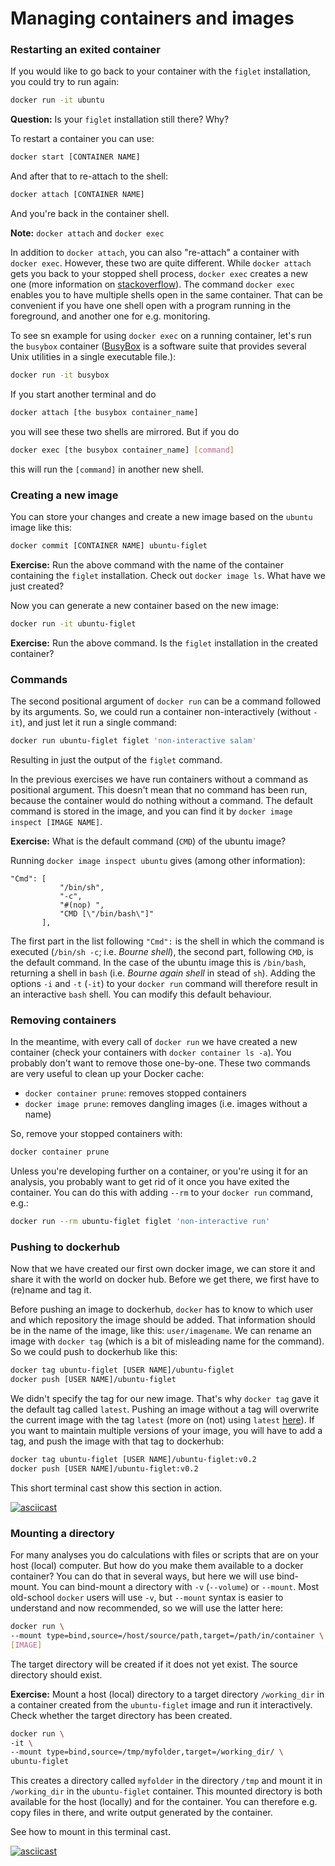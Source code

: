 Managing containers and images
==============================

### Restarting an exited container

If you would like to go back to your container with the `figlet` installation, you could try to run again:

```sh
docker run -it ubuntu
```

**Question:** Is your `figlet` installation still there? Why?

To restart a container you can use:

```sh
docker start [CONTAINER NAME]
```

And after that to re-attach to the shell:

```sh
docker attach [CONTAINER NAME]
```

And you're back in the container shell.

**Note:** `docker attach` and `docker exec`

In addition to `docker attach`, you can also "re-attach" a container with `docker exec`. However, these two are quite different. While `docker attach` gets you back to your stopped shell process, `docker exec` creates a new one (more information on [stackoverflow](https://stackoverflow.com/questions/30960686/difference-between-docker-attach-and-docker-exec)). The command `docker exec` enables you to have multiple shells open in the same container. That can be convenient if you have one shell open with a program running in the foreground, and another one for e.g. monitoring. 

To see sn example for using `docker exec` on a running container, let's run the `busybox` container ([BusyBox](https://en.wikipedia.org/wiki/BusyBox) is a software suite that provides several Unix utilities in a single executable file.):

```sh
docker run -it busybox
```

If you start another terminal and do

```sh
docker attach [the busybox container_name]
```

you will see these two shells are mirrored. But if you do

```sh
docker exec [the busybox container_name] [command]
```

this will run the `[command]` in another new shell.

### Creating a new image

You can store your changes and create a new image based on the `ubuntu` image like this:

```sh
docker commit [CONTAINER NAME] ubuntu-figlet
```

**Exercise:** Run the above command with the name of the container containing the `figlet` installation. Check out `docker image ls`. What have we just created?

Now you can generate a new container based on the new image:

```sh
docker run -it ubuntu-figlet
```

**Exercise:** Run the above command. Is the `figlet` installation in the created container?

### Commands

The second positional argument of `docker run` can be a command followed by its arguments. So, we could run a container non-interactively (without `-it`), and just let it run a single command:

```sh
docker run ubuntu-figlet figlet 'non-interactive salam'
```

Resulting in just the output of the `figlet` command.

In the previous exercises we have run containers without a command as positional argument. This doesn't mean that no command has been run, because the container would do nothing without a command. The default command is stored in the image, and you can find it by `docker image inspect [IMAGE NAME]`.

**Exercise:** What is the default command (`CMD`) of the ubuntu image?


Running `docker image inspect ubuntu` gives (among other information):
```
"Cmd": [
           "/bin/sh",
           "-c",
           "#(nop) ",
           "CMD [\"/bin/bash\"]"
       ],
```

The first part in the list following `"Cmd":` is the shell in which the command is executed (`/bin/sh -c`; i.e. *Bourne shell*), the second part, following `CMD`, is the default command. In the case of the ubuntu image this is `/bin/bash`, returning a shell in `bash` (i.e. *Bourne again shell* in stead of `sh`). Adding the options `-i` and `-t` (`-it`) to your `docker run` command will therefore result in an interactive `bash` shell. You can modify this default behaviour.

### Removing containers

In the meantime, with every call of `docker run` we have created a new container (check your containers with `docker container ls -a`). You probably don't want to remove those one-by-one. These two commands are very useful to clean up your Docker cache:

* `docker container prune`: removes stopped containers
* `docker image prune`: removes dangling images (i.e. images without a name)

So, remove your stopped containers with:

```sh
docker container prune
```

Unless you're developing further on a container, or you're using it for an analysis, you probably want to get rid of it once you have exited the container. You can do this with adding `--rm` to your `docker run` command, e.g.:

```sh
docker run --rm ubuntu-figlet figlet 'non-interactive run'
```

### Pushing to dockerhub

Now that we have created our first own docker image, we can store it and share it with the world on docker hub. Before we get there, we first have to (re)name and tag it.

Before pushing an image to dockerhub, `docker` has to know to which user and which repository the image should be added. That information should be in the name of the image, like this: `user/imagename`. We can rename an image with `docker tag` (which is a bit of misleading name for the command). So we could push to dockerhub like this:

```sh
docker tag ubuntu-figlet [USER NAME]/ubuntu-figlet
docker push [USER NAME]/ubuntu-figlet
```

We didn't specify the tag for our new image. That's why `docker tag` gave it the default tag called `latest`. Pushing an image without a tag will overwrite the current image with the tag `latest` (more on (not) using `latest` [here](https://vsupalov.com/docker-latest-tag/)). If you want to maintain multiple versions of your image, you will have to add a tag, and push the image with that tag to dockerhub:

```sh
docker tag ubuntu-figlet [USER NAME]/ubuntu-figlet:v0.2
docker push [USER NAME]/ubuntu-figlet:v0.2
```
This short terminal cast show this section in action.

[![asciicast](https://asciinema.org/a/Sw4BQ8SpQHMAXpd9QYrm7B6T6.svg)](https://asciinema.org/a/Sw4BQ8SpQHMAXpd9QYrm7B6T6)

### Mounting a directory

For many analyses you do calculations with files or scripts that are on your host (local) computer. But how do you make them available to a docker container? You can do that in several ways, but here we will use bind-mount. You can bind-mount a directory with `-v` (`--volume`) or `--mount`. Most old-school `docker` users will use `-v`, but `--mount` syntax is easier to understand and now recommended, so we will use the latter here:

```sh
docker run \
--mount type=bind,source=/host/source/path,target=/path/in/container \
[IMAGE]
```

The target directory will be created if it does not yet exist. The source directory should exist.

**Exercise:** Mount a host (local) directory to a target directory `/working_dir` in a container created from the `ubuntu-figlet` image and run it interactively. Check whether the target directory has been created.

```sh
docker run \
-it \
--mount type=bind,source=/tmp/myfolder,target=/working_dir/ \
ubuntu-figlet
```

This creates a directory called `myfolder` in the directory `/tmp` and mount it in `/working_dir` in the `ubuntu-figlet` container. This mounted directory is both available for the host (locally) and for the container. You can therefore e.g. copy files in there, and write output generated by the container.

See how to mount in this terminal cast.

[![asciicast](https://asciinema.org/a/p6xP0BPXjdmlBEXMjtJNMK5ry.svg)](https://asciinema.org/a/p6xP0BPXjdmlBEXMjtJNMK5ry)


